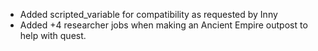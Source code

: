  * Added scripted_variable for compatibility as requested by Inny
 * Added +4 researcher jobs when making an Ancient Empire outpost to help with quest.